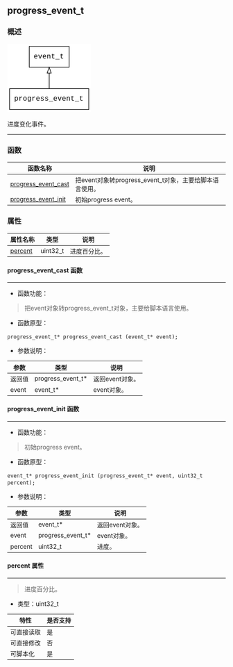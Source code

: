 ## progress\_event\_t
### 概述
![image](images/progress_event_t_0.png)

进度变化事件。

----------------------------------
### 函数
<p id="progress_event_t_methods">

| 函数名称 | 说明 | 
| -------- | ------------ | 
| <a href="#progress_event_t_progress_event_cast">progress\_event\_cast</a> | 把event对象转progress_event_t对象，主要给脚本语言使用。 |
| <a href="#progress_event_t_progress_event_init">progress\_event\_init</a> | 初始progress event。 |
### 属性
<p id="progress_event_t_properties">

| 属性名称 | 类型 | 说明 | 
| -------- | ----- | ------------ | 
| <a href="#progress_event_t_percent">percent</a> | uint32\_t | 进度百分比。 |
#### progress\_event\_cast 函数
-----------------------

* 函数功能：

> <p id="progress_event_t_progress_event_cast">把event对象转progress_event_t对象，主要给脚本语言使用。


* 函数原型：

```
progress_event_t* progress_event_cast (event_t* event);
```

* 参数说明：

| 参数 | 类型 | 说明 |
| -------- | ----- | --------- |
| 返回值 | progress\_event\_t* | 返回event对象。 |
| event | event\_t* | event对象。 |
#### progress\_event\_init 函数
-----------------------

* 函数功能：

> <p id="progress_event_t_progress_event_init">初始progress event。


* 函数原型：

```
event_t* progress_event_init (progress_event_t* event, uint32_t percent);
```

* 参数说明：

| 参数 | 类型 | 说明 |
| -------- | ----- | --------- |
| 返回值 | event\_t* | 返回event对象。 |
| event | progress\_event\_t* | event对象。 |
| percent | uint32\_t | 进度。 |
#### percent 属性
-----------------------
> <p id="progress_event_t_percent">进度百分比。


* 类型：uint32\_t

| 特性 | 是否支持 |
| -------- | ----- |
| 可直接读取 | 是 |
| 可直接修改 | 否 |
| 可脚本化   | 是 |
